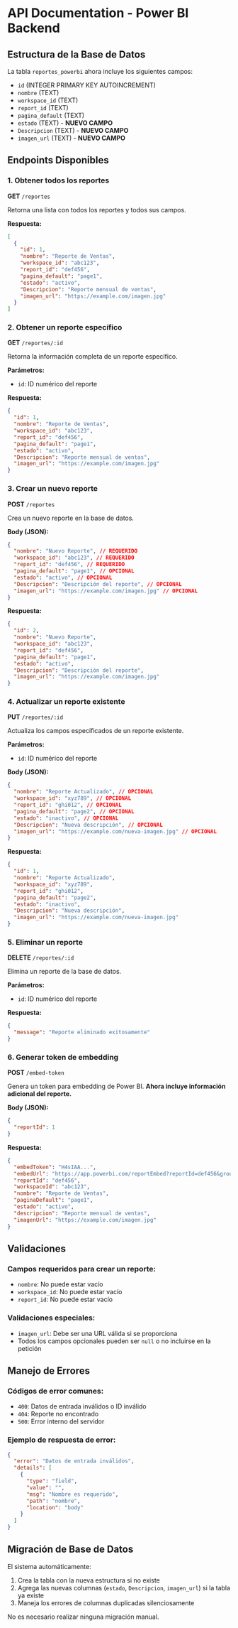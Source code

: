 # API Documentation - Power BI Backend

## Estructura de la Base de Datos

La tabla `reportes_powerbi` ahora incluye los siguientes campos:

- `id` (INTEGER PRIMARY KEY AUTOINCREMENT)
- `nombre` (TEXT)
- `workspace_id` (TEXT)
- `report_id` (TEXT)
- `pagina_default` (TEXT)
- `estado` (TEXT) - **NUEVO CAMPO**
- `Descripcion` (TEXT) - **NUEVO CAMPO**
- `imagen_url` (TEXT) - **NUEVO CAMPO**

## Endpoints Disponibles

### 1. Obtener todos los reportes
**GET** `/reportes`

Retorna una lista con todos los reportes y todos sus campos.

**Respuesta:**
```json
[
  {
    "id": 1,
    "nombre": "Reporte de Ventas",
    "workspace_id": "abc123",
    "report_id": "def456",
    "pagina_default": "page1",
    "estado": "activo",
    "Descripcion": "Reporte mensual de ventas",
    "imagen_url": "https://example.com/imagen.jpg"
  }
]
```

### 2. Obtener un reporte específico
**GET** `/reportes/:id`

Retorna la información completa de un reporte específico.

**Parámetros:**
- `id`: ID numérico del reporte

**Respuesta:**
```json
{
  "id": 1,
  "nombre": "Reporte de Ventas",
  "workspace_id": "abc123",
  "report_id": "def456",
  "pagina_default": "page1",
  "estado": "activo",
  "Descripcion": "Reporte mensual de ventas",
  "imagen_url": "https://example.com/imagen.jpg"
}
```

### 3. Crear un nuevo reporte
**POST** `/reportes`

Crea un nuevo reporte en la base de datos.

**Body (JSON):**
```json
{
  "nombre": "Nuevo Reporte", // REQUERIDO
  "workspace_id": "abc123", // REQUERIDO
  "report_id": "def456", // REQUERIDO
  "pagina_default": "page1", // OPCIONAL
  "estado": "activo", // OPCIONAL
  "Descripcion": "Descripción del reporte", // OPCIONAL
  "imagen_url": "https://example.com/imagen.jpg" // OPCIONAL
}
```

**Respuesta:**
```json
{
  "id": 2,
  "nombre": "Nuevo Reporte",
  "workspace_id": "abc123",
  "report_id": "def456",
  "pagina_default": "page1",
  "estado": "activo",
  "Descripcion": "Descripción del reporte",
  "imagen_url": "https://example.com/imagen.jpg"
}
```

### 4. Actualizar un reporte existente
**PUT** `/reportes/:id`

Actualiza los campos especificados de un reporte existente.

**Parámetros:**
- `id`: ID numérico del reporte

**Body (JSON):**
```json
{
  "nombre": "Reporte Actualizado", // OPCIONAL
  "workspace_id": "xyz789", // OPCIONAL
  "report_id": "ghi012", // OPCIONAL
  "pagina_default": "page2", // OPCIONAL
  "estado": "inactivo", // OPCIONAL
  "Descripcion": "Nueva descripción", // OPCIONAL
  "imagen_url": "https://example.com/nueva-imagen.jpg" // OPCIONAL
}
```

**Respuesta:**
```json
{
  "id": 1,
  "nombre": "Reporte Actualizado",
  "workspace_id": "xyz789",
  "report_id": "ghi012",
  "pagina_default": "page2",
  "estado": "inactivo",
  "Descripcion": "Nueva descripción",
  "imagen_url": "https://example.com/nueva-imagen.jpg"
}
```

### 5. Eliminar un reporte
**DELETE** `/reportes/:id`

Elimina un reporte de la base de datos.

**Parámetros:**
- `id`: ID numérico del reporte

**Respuesta:**
```json
{
  "message": "Reporte eliminado exitosamente"
}
```

### 6. Generar token de embedding
**POST** `/embed-token`

Genera un token para embedding de Power BI. **Ahora incluye información adicional del reporte.**

**Body (JSON):**
```json
{
  "reportId": 1
}
```

**Respuesta:**
```json
{
  "embedToken": "H4sIAA...",
  "embedUrl": "https://app.powerbi.com/reportEmbed?reportId=def456&groupId=abc123",
  "reportId": "def456",
  "workspaceId": "abc123",
  "nombre": "Reporte de Ventas",
  "paginaDefault": "page1",
  "estado": "activo",
  "descripcion": "Reporte mensual de ventas",
  "imagenUrl": "https://example.com/imagen.jpg"
}
```

## Validaciones

### Campos requeridos para crear un reporte:
- `nombre`: No puede estar vacío
- `workspace_id`: No puede estar vacío
- `report_id`: No puede estar vacío

### Validaciones especiales:
- `imagen_url`: Debe ser una URL válida si se proporciona
- Todos los campos opcionales pueden ser `null` o no incluirse en la petición

## Manejo de Errores

### Códigos de error comunes:
- `400`: Datos de entrada inválidos o ID inválido
- `404`: Reporte no encontrado
- `500`: Error interno del servidor

### Ejemplo de respuesta de error:
```json
{
  "error": "Datos de entrada inválidos",
  "details": [
    {
      "type": "field",
      "value": "",
      "msg": "Nombre es requerido",
      "path": "nombre",
      "location": "body"
    }
  ]
}
```

## Migración de Base de Datos

El sistema automáticamente:
1. Crea la tabla con la nueva estructura si no existe
2. Agrega las nuevas columnas (`estado`, `Descripcion`, `imagen_url`) si la tabla ya existe
3. Maneja los errores de columnas duplicadas silenciosamente

No es necesario realizar ninguna migración manual.
